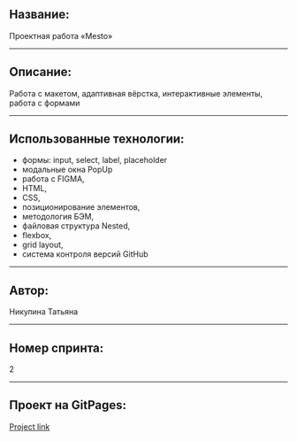 ## Название:

Проектная работа «Mesto»

---

## Описание:

Работа с макетом, адаптивная вёрстка, интерактивные элементы, работа с формами

---

## Использованные технологии:
- формы: input, select, label, placeholder
- модальные окна PopUp
- работа с FIGMA,
- HTML,
- CSS,
- позиционирование элементов,
- методология БЭМ,
- файловая структура Nested,
- flexbox,
- grid layout,
- система контроля версий GitHub

---

## Автор:

Никулина Татьяна

---

## Номер спринта:

2

---

## Проект на GitPages:

[Project link](https://tatiananikulina.github.io/mesto-project/)
